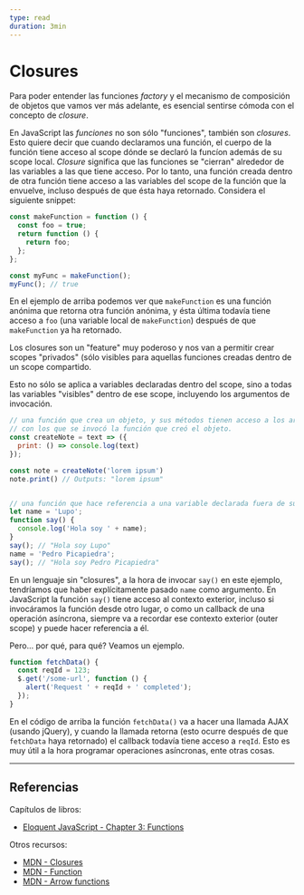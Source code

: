 ```yaml
---
type: read
duration: 3min
---
```


# Closures

Para poder entender las funciones _factory_ y el mecanismo de composición de
objetos que vamos ver más adelante, es esencial sentirse cómoda con el concepto
de _closure_.

En JavaScript las _funciones_ no son sólo "funciones", también son _closures_.
Esto quiere decir que cuando declaramos una función, el cuerpo de la función
tiene acceso al scope dónde se declaró la funcíon además de su scope local.
_Closure_ significa que las funciones se "cierran" alrededor de las variables a
las que tiene acceso. Por lo tanto, una función creada dentro de otra función
tiene acceso a las variables del scope de la función que la envuelve, incluso
después de que ésta haya retornado. Considera el siguiente snippet:

```js
const makeFunction = function () {
  const foo = true;
  return function () {
    return foo;
  };
};

const myFunc = makeFunction();
myFunc(); // true
```

En el ejemplo de arriba podemos ver que `makeFunction` es una función anónima
que retorna otra función anónima, y ésta última todavía tiene acceso a `foo`
(una variable local de `makeFunction`) después de que `makeFunction` ya ha
retornado.

Los closures son un "feature" muy poderoso y nos van a permitir crear scopes
"privados" (sólo visibles para aquellas funciones creadas dentro de un scope
compartido.

Esto no sólo se aplica a variables declaradas dentro del scope, sino a todas las
variables "visibles" dentro de ese scope, incluyendo los argumentos de
invocación.

```js
// una función que crea un objeto, y sus métodos tienen acceso a los argumentos
// con los que se invocó la función que creó el objeto.
const createNote = text => ({
  print: () => console.log(text)
});

const note = createNote('lorem ipsum')
note.print() // Outputs: "lorem ipsum"


// una función que hace referencia a una variable declarada fuera de su scope
let name = 'Lupo';
function say() {
  console.log('Hola soy ' + name);
}
say(); // "Hola soy Lupo"
name = 'Pedro Picapiedra';
say(); // "Hola soy Pedro Picapiedra"
```

En un lenguaje sin "closures", a la hora de invocar `say()` en este ejemplo,
tendríamos que haber explícitamente pasado `name` como argumento. En JavaScript
la función `say()` tiene acceso al contexto exterior, incluso si invocáramos la
función desde otro lugar, o como un callback de una operación asíncrona, siempre
va a recordar ese contexto exterior (outer scope) y puede hacer referencia a él.

Pero... por qué, para qué? Veamos un ejemplo.

```js
function fetchData() {
  const reqId = 123;
  $.get('/some-url', function () {
    alert('Request ' + reqId + ' completed');
  });
}
```

En el código de arriba la función `fetchData()` va a hacer una llamada AJAX
(usando jQuery), y cuando la llamada retorna (esto ocurre después de que
`fetchData` haya retornado) el callback todavía tiene acceso a `reqId`. Esto es
muy útil a la hora programar operaciones asíncronas, ente otras cosas.

***

## Referencias

Capítulos de libros:

* [Eloquent JavaScript - Chapter 3: Functions](http://eloquentjavascript.net/03_functions.html)

Otros recursos:

* [MDN - Closures](https://developer.mozilla.org/en-US/docs/Web/JavaScript/Closures)
* [MDN - Function](https://developer.mozilla.org/en-US/docs/Web/JavaScript/Reference/Global_Objects/Function)
* [MDN - Arrow functions](https://developer.mozilla.org/en-US/docs/Web/JavaScript/Reference/Functions/Arrow_functions)
